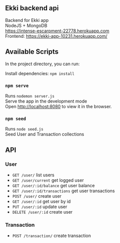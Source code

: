 ## Ekki backend api

Backend for Ekki app<br>
NodeJS + MongoDB<br>
https://intense-escarpment-22778.herokuapp.com
<br>
Frontend: https://ekki-app-10231.herokuapp.com/

## Available Scripts

In the project directory, you can run:

Install dependencies: `npm install` <br>

### `npm serve`

Runs `nodemon server.js`<br>
Serve the app in the development mode<br>
Open [http://localhost:8080](http://localhost:8080) to view it in the browser.

### `npm seed`

Runs `node seed.js`<br>
Seed User and Transaction collections

## API

### User

- `GET /user/` list users
- `GET /user/current` get logged user
- `GET /user/:id/balance` get user balance
- `GET /user/:id/transactions` get user transactions
- `POST /user/` create user
- `GET /user/:id` get user by id
- `PUT /user/:id` update user
- `DELETE /user/:id` create user

### Transaction

- `POST /transaction/` create transaction
